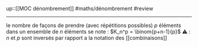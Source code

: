 up::[[MOC dénombrement]]
#maths/dénombrement #review 

---
le nombre de façons de prendre (avec répétitions possibles) $p$ éléments dans un ensemble de $n$ éléments se note :
$K_n^p = \binom{p+n-1}{p}$
⚠️ : $n$ et $p$ sont inversés par rapport a la notation des [[combinaisons]]

